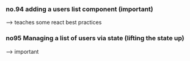 ### no.94 adding a users list component (important)
--> teaches some react best practices

### no95 Managing a list of users via state  (lifting the state up)
--> important